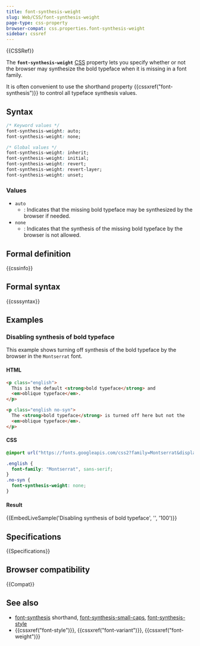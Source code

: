 ```yaml
---
title: font-synthesis-weight
slug: Web/CSS/font-synthesis-weight
page-type: css-property
browser-compat: css.properties.font-synthesis-weight
sidebar: cssref
---
```


{{CSSRef}}

The **`font-synthesis-weight`** [CSS](/en-US/docs/Web/CSS) property lets you specify whether or not the browser may synthesize the bold typeface when it is missing in a font family.

It is often convenient to use the shorthand property {{cssxref("font-synthesis")}} to control all typeface synthesis values.

## Syntax

```css
/* Keyword values */
font-synthesis-weight: auto;
font-synthesis-weight: none;

/* Global values */
font-synthesis-weight: inherit;
font-synthesis-weight: initial;
font-synthesis-weight: revert;
font-synthesis-weight: revert-layer;
font-synthesis-weight: unset;
```

### Values

- `auto`
  - : Indicates that the missing bold typeface may be synthesized by the browser if needed.
- `none`
  - : Indicates that the synthesis of the missing bold typeface by the browser is not allowed.

## Formal definition

{{cssinfo}}

## Formal syntax

{{csssyntax}}

## Examples

### Disabling synthesis of bold typeface

This example shows turning off synthesis of the bold typeface by the browser in the `Montserrat` font.

#### HTML

```html
<p class="english">
  This is the default <strong>bold typeface</strong> and
  <em>oblique typeface</em>.
</p>

<p class="english no-syn">
  The <strong>bold typeface</strong> is turned off here but not the
  <em>oblique typeface</em>.
</p>
```

#### CSS

```css
@import url("https://fonts.googleapis.com/css2?family=Montserrat&display=swap");

.english {
  font-family: "Montserrat", sans-serif;
}
.no-syn {
  font-synthesis-weight: none;
}
```

#### Result

{{EmbedLiveSample('Disabling synthesis of bold typeface', '', '100')}}

## Specifications

{{Specifications}}

## Browser compatibility

{{Compat}}

## See also

- [font-synthesis](/en-US/docs/Web/CSS/font-synthesis) shorthand, [font-synthesis-small-caps](/en-US/docs/Web/CSS/font-synthesis-small-caps), [font-synthesis-style](/en-US/docs/Web/CSS/font-synthesis-style)
- {{cssxref("font-style")}}, {{cssxref("font-variant")}}, {{cssxref("font-weight")}}
